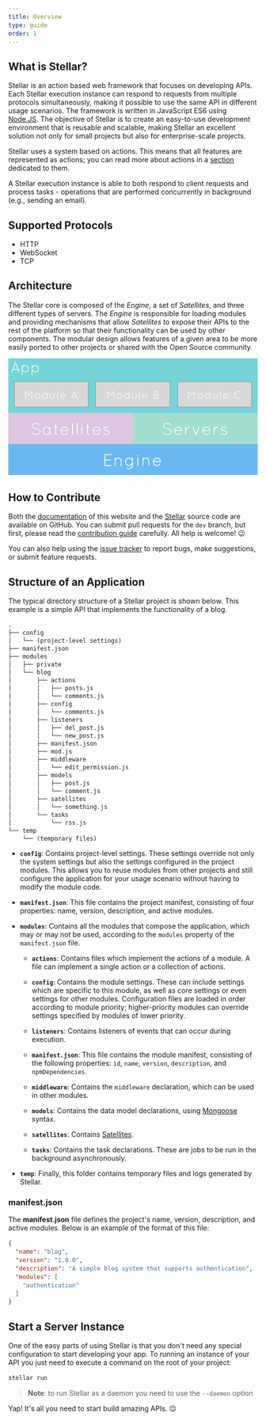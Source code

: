 ```yaml
---
title: Overview
type: guide
order: 1
---
```


## What is Stellar?

Stellar is an action based web framework that focuses on developing APIs. Each Stellar execution instance can respond to requests from multiple protocols simultaneously, making it possible to use the same API in different usage scenarios. The framework is written in JavaScript ES6 using [Node.JS](https://nodejs.org/en/). The objective of Stellar is to create an easy-to-use development environment that is reusable and scalable, making Stellar an excellent solution not only for small projects but also for enterprise-scale projects.

Stellar uses a system based on actions. This means that all features are represented as actions; you can read more about actions in a [section](actions.html) dedicated to them.

A Stellar execution instance is able to both respond to client requests and process tasks - operations that are performed concurrently in background (e.g., sending an email).


## Supported Protocols

- HTTP
- WebSocket
- TCP

## Architecture

The Stellar core is composed of the _Engine_, a set of _Satellites_, and three different types of servers. The _Engine_ is responsible for loading modules and providing mechanisms that allow _Satellites_ to expose their APIs to the rest of the platform so that their functionality can be used by other components.  The modular design allows features of a given area to be more easily ported to other projects or shared with the Open Source community.

![Core Architecture](/images/core_architecture.png)

## How to Contribute

Both the [documentation](https://github.com/StellarFw/stellar-framework.com) of this website and the [Stellar](https://github.com/StellarFw/stellar) source code are available on GitHub. You can submit pull requests for the `dev` branch, but first, please read the [contribution guide](https://github.com/StellarFw/stellar/blob/dev/CONTRIBUTING.md) carefully. All help is welcome! 😉

You can also help using the [issue tracker](https://github.com/StellarFw/stellar/issues) to report bugs, make suggestions, or submit feature requests.

## Structure of an Application

The typical directory structure of a Stellar project is shown below. This example is a simple API that implements the functionality of a blog.

```text
.
├── config
│   └── (project-level settings)
├── manifest.json
├── modules
│   ├── private
│   └── blog
│       ├── actions
│       │   ├── posts.js
│       │   └── comments.js
│       ├── config
│       │   └── comments.js
│       ├── listeners
│       │   ├── del_post.js
│       │   └── new_post.js
│       ├── manifest.json
│       ├── mod.js
│       ├── middleware
│       │   └── edit_permission.js
│       ├── models
│       │   ├── post.js
│       │   └── comment.js
│       ├── satellites
│       │   └── something.js
│       └── tasks
│           └── rss.js
└── temp
    └── (temporary files)
```


- **`config`**: Contains project-level settings. These settings override not only the system settings but also the settings configured in the project modules. This allows you to reuse modules from other projects and still configure the application for your usage scenario without having to modify the module code.

- **`manifest.json`**: This file contains the project manifest, consisting of four properties: name, version, description, and active modules.

- **`modules`**: Contains all the modules that compose the application, which may or may not be used, according to the `modules` property of the `manifest.json` file.

  - **`actions`**: Contains files which implement the actions of a module. A file can implement a single action or a collection of actions.

  - **`config`**: Contains the module settings. These can include settings which are specific to this module, as well as core settings or even settings for other modules.  Configuration files are loaded in order according to module priority; higher-priority modules can override settings specified by modules of lower priority.

  - **`listeners`**: Contains listeners of events that can occur during execution.

  - **`manifest.json`**: This file contains the module manifest, consisting of the following properties: `id`, `name`, `version`, `description`, and `npmDependencies`.

  - **`middleware`**: Contains the `middleware` declaration, which can be used in other modules.

  - **`models`**: Contains the data model declarations, using [Mongoose](http://mongoosejs.com) syntax.

  - **`satellites`**: Contains [Satellites](satellites.html).

  - **`tasks`**: Contains the task declarations.  These are jobs to be run in the background asynchronously.

- **`temp`**: Finally, this folder contains temporary files and logs generated by Stellar.

### manifest.json

The **manifest.json** file defines the project's name, version, description, and active modules. Below is an example of the format of this file:

```json
{
  "name": "blog",
  "version": "1.0.0",
  "description": "A simple blog system that supports authentication",
  "modules": [
    "authentication"
  ]
}
```

## Start a Server Instance

One of the easy parts of using Stellar is that you don't need any special configuration to start developing your app. To running an instance of your API you just need to execute a command on the root of your project:

```bash
stellar run
```

> **Note**: to run Stellar as a daemon you need to use the `--daemon` option

Yap! It's all you need to start build amazing APIs. 😉
